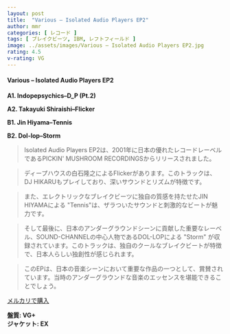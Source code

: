 ```yaml
---
layout: post
title:  "Various – Isolated Audio Players EP2"
author: mmr
categories: [ レコード ]
tags: [ ブレイクビーツ, IBM, レフトフィールド ]
image: ../assets/images/Various – Isolated Audio Players EP2.jpg
rating: 4.5
v-rating: VG
---
```


#### Various – Isolated Audio Players EP2

**A1. Indopepsychics–D_P (Pt.2)**

**A2. Takayuki Shiraishi–Flicker**

**B1. Jin Hiyama–Tennis**

**B2. Dol-lop–Storm**

> Isolated Audio Players EP2は、2001年に日本の優れたレコードレーベルであるPICKIN' MUSHROOM RECORDINGSからリリースされました。

> ディープハウスの白石隆之によるFlickerがあります。このトラックは、DJ HIKARUもプレイしており、深いサウンドとリズムが特徴です。

> また、エレクトリックなブレイクビーツに独自の質感を持たせたJIN HIYAMAによる "Tennis"は、ザラついたサウンドと刺激的なビートが魅力です。

> そして最後に、日本のアンダーグラウンドシーンに貢献した重要なレーベル、SOUND-CHANNELの中心人物であるDOL-LOPによる "Storm" が収録されています。このトラックは、独自のクールなブレイクビートが特徴で、日本人らしい独創性が感じられます。

> このEPは、日本の音楽シーンにおいて重要な作品の一つとして、賞賛されています。当時のアンダーグラウンドな音楽のエッセンスを堪能できることでしょう。


[メルカリで購入](https://jp.mercari.com/item/m98362957361)


<div class="mt-4 mb-4 d-flex align-items-center">
<strong class="mr-1">盤質: VG+</strong>
</div>
<div class="mt-4 mb-4 d-flex align-items-center">
<strong class="mr-1">ジャケット: EX</strong>
</div>